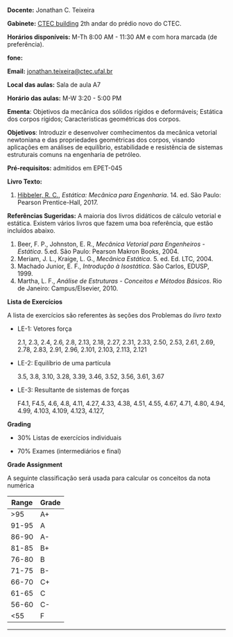 <!--
.. title: EPET-023 Mecânica dos Sólidos 1
.. slug: epet-023-syllabus
.. date: 2022-08-21 19:32:09 UTC-03:00
.. tags: UFAL, Estática, Mecânica Geral 1, Mecânica dos Sólidos 1
.. description: syllabus of EPET-023
-->

**Docente:** Jonathan C. Teixeira

**Gabinete:** [CTEC building](https://ctec.ufal.br/) 2th andar do prédio novo do CTEC.

**Horários disponíveis:** M-Th 8:00 AM - 11:30 AM e com hora marcada (de preferência).

**fone:**

**Email:** [jonathan.teixeira@ctec.ufal.br](mailto:jonathan.teixeira@ctec.ufal.br)

**Local das aulas:** Sala de aula A7

**Horário das aulas:** M-W 3:20 - 5:00 PM


**Ementa**: Objetivos da mecânica dos sólidos rígidos e deformáveis; Estática dos corpos rígidos; Caracteristicas geométricas dos corpos.

**Objetivos**: Introduzir e desenvolver comhecimentos da mecânica vetorial newtoniana e das propriedades geométricas dos corpos, visando aplicações em análises de equilíbrio, estabilidade e resistência de sistemas estruturais comuns na engenharia de petróleo.

**Pré-requisitos:** admitidos em EPET-045

**Livro Texto:**

1. <a href="https://www.amazon.com.br/Est%C3%A1tica-mec%C3%A2nica-engenharia-Russel-Hibbeler/dp/854301624X/" target="_blank">Hibbeler, R. C.</a>, *Estática: Mecânica para Engenharia*. 14. ed. São Paulo: Pearson Prentice-Hall, 2017.


**Referências Sugeridas:** A maioria dos livros didáticos de cálculo vetorial e estática. Existem vários livros que fazem uma boa referência, que estão incluídos abaixo.

1. Beer, F. P., Johnston, E. R., *Mecânica Vetorial para Engenheiros - Estática*. 5.ed. São Paulo: Pearson Makron Books, 2004.
1. Meriam, J. L., Kraige, L. G., *Mecânica Estática*. 5. ed. Ed. LTC, 2004.
1. Machado Junior, E. F., *Introdução à Isostática*. São Carlos, EDUSP, 1999.
1. Martha, L. F., *Análise de Estruturas - Conceitos e Métodos Básicos*. Rio de Janeiro: Campus/Elsevier, 2010.

<!--**Agenda prevista**-->

<!--Abaixo está um esboço geral do que pretendo cobrir no curso. Isso está sujeito a alterações com base nas necessidades e preparação dos alunos na classe. Quaisquer atualizações serão publicadas à medida que ocorrerem.-->

<!--| Aula            | Tópicos             | Observações    |-->
<!--|-----------------|---------------------|-----------|-->
<!--| 1 | Introdução à Mecânica Vetorial, Leis de Newtom, Escalares, e Vetores | 1, 2 |-->
<!--| 2 | Vetores de forças coplanares, adição de vetores, notação vetorial e polar | 2, 3, 4 |-->
<!--| 3 | Regras do Paralelogramo e do Triângulo para adição de vetores, componentes cartesianos, Vetor resultante de forças 2-D | 5, 6, 7 |-->
<!--| 4 | Vetor resultante de forças em sistemas não-ortogonais, Intro a vetores de forças 3-D,  Sistema de coordenadas esféricas| 8, 9, 10 |-->
<!--| 5 | Cosenos diretores e componentes cartesianos, vetor resultante de forças 3-D e e produto escalar | 11, 12, 14 |-->
<!--| 6 | Estática sobre uma particula, Equilíbrio de uma particula (2-D) | 13, 15, 16, 17 |-->
<!--| 7 | Equilíbrio de uma particula (cont.), sistemas de forças 3-D | 19, 20, 21 |-->
<!--| - | **Avaliação**  |  |-->
<!--| 8 | Intro Momento e torque, Momento formulação escalar e vetorial | 22, 23 |-->
<!--| 9 | Princípio dos Momentos, Momento sobre um ponto e eixo (3-D) | 24, 25, 26 |-->
<!--| 10 | Momentos de um binário | 26, 27 |-->
<!--| 11 | Equilíbrio de corpos rígidos e reações de apoio  | 36, 35, 36 |-->
<!--| 12 | Equilíbrio e Sistema equivalente de forças  | 34, 35, 36 |-->
<!--| 13 | Equilíbrio e Sistema equivalente de forças  | 34, 35, 36 |-->


**Lista de Exercícios**

A lista de exercícios são referentes às seções dos Problemas do *livro texto*

* LE-1: Vetores força

    2.1, 2.3, 2.4, 2.6, 2.8, 2.13, 2.18, 2.27, 2.31, 2.33, 2.50, 2.53, 2.61, 2.69, 2.78, 2.83, 2.91, 2.96, 2.101, 2.103, 2.113, 2.121

* LE-2: Equilíbrio de uma partícula

    3.5, 3.8, 3.10, 3.28, 3.39, 3.46, 3.52, 3.56, 3.61, 3.67

* LE-3: Resultante de sistemas de forças

    F4.1, F4.5, 4.6, 4.8, 4.11, 4.27, 4.33, 4.38, 4.51, 4.55, 4.67, 4.71, 4.80, 4.94, 4.99, 4.103, 4.109, 4.123, 4.127,


**Grading**

 * 30% Listas de exercícios individuais

 * 70% Exames (intermediários e final)


**Grade Assignment**

A seguinte classificação será usada para calcular os conceitos da nota numérica

|Range|Grade|
|-|-|
|>95| A+  |
|91-95| A  |
|86-90| A-  |
|81-85| B+  |
|76-80| B  |
|71-75| B-  |
|66-70| C+  |
|61-65| C  |
|56-60| C-  |
|<55| F  |

----------

<!--
## [Course materials]()

This page provides a listing, in reverse chronological order, of course materials that are associated to each scheduled lecture period. This may include PDFs of the final lecture notes, links to recorded lectures, and any other reference material.

-->
